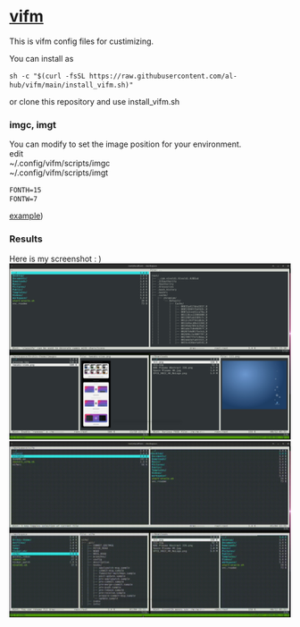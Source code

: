 # [vifm](https://github.com/vifm/vifm)

This is vifm config files for custimizing.

You can install as
```
sh -c "$(curl -fsSL https://raw.githubusercontent.com/al-hub/vifm/main/install_vifm.sh)"
```

or clone this repository and use install_vifm.sh

### imgc, imgt  
You can modify to set the image position for your environment.  
edit  
~/.config/vifm/scripts/imgc  
~/.config/vifm/scripts/imgt  
```
FONTH=15 
FONTW=7 
```
[example](https://github.com/al-hub/vifm/commit/354f50c249eb44e13855c7e0c715c6549b253ac8))  

### Results

Here is my screenshot : )
![vifmscreenshot](https://raw.githubusercontent.com/al-hub/data/main/img/vifm-screenshot.jpg)
![vifmscreenshot-gif](https://raw.githubusercontent.com/al-hub/data/main/img/vifm-screenshot.gif)

